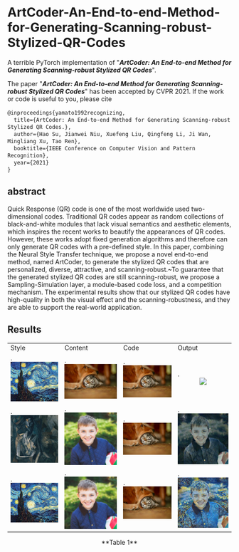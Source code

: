# ArtCoder-An-End-to-end-Method-for-Generating-Scanning-robust-Stylized-QR-Codes
A terrible PyTorch implementation of "***ArtCoder: An End-to-end Method for Generating Scanning-robust Stylized QR Codes***".

The paper "***ArtCoder: An End-to-end Method for Generating Scanning-robust Stylized QR Codes***" has been accepted by CVPR 2021. If the work or code is useful to you, please cite
```
@inproceedings{yamato1992recognizing,
  title={ArtCoder: An End-to-end Method for Generating Scanning-robust Stylized QR Codes.},
  author={Hao Su, Jianwei Niu, Xuefeng Liu, Qingfeng Li, Ji Wan, Mingliang Xu, Tao Ren},
  booktitle={IEEE Conference on Computer Vision and Pattern Recognition},
  year={2021}
}
```

## abstract
Quick Response (QR) code is one of the most worldwide used two-dimensional codes. Traditional QR codes appear as random collections of black-and-white modules that lack visual semantics and aesthetic elements, which inspires the recent works to beautify the appearances of QR codes. However, these works adopt fixed generation algorithms and therefore can only generate QR codes with a pre-defined style. In this paper, combining the Neural Style Transfer technique, we propose a novel end-to-end method, named ArtCoder, to generate the stylized QR codes that are personalized, diverse, attractive, and scanning-robust.~To guarantee that the generated stylized QR codes are still scanning-robust, we propose a Sampling-Simulation layer, a module-based code loss, and a competition mechanism. The experimental results show that our stylized QR codes have high-quality in both the visual effect and the scanning-robustness, and they are able to support the real-world application.

## Results

<table>
 <tr>
   <td>Style</td><td>Content</td><td>Code</td><td>Output</td>
 </tr>
 <tr>
   <td>.<div align=center><img src="https://github.com/SwordHolderSH/neural-style-pytorch/blob/master/style/s.jpg" width="200" /></td>
   <td>.<div align=center><img src="https://github.com/SwordHolderSH/neural-style-pytorch/blob/master/content/dog_cat.jpg" width="200" />      </td>
     <td>.<div align=center><img src="https://github.com/SwordHolderSH/neural-style-pytorch/blob/master/content/dog_cat.jpg" width="200" />      </td>
   <td>.<div align=center><img src="https://github.com/SwordHolderSH/ArtCoder-An-End-to-end-Method-for-Generating-Scanning-robust-Stylized-QR-Codes/blob/main/demos/output_84.jpg" width="200" /></td>
 </tr>
  
   <tr>
   <td>.<div align=center><img src="https://github.com/SwordHolderSH/neural-style-pytorch/blob/master/style/picasso.jpg" width="200" /></td>
   <td>.<div align=center><img src="https://github.com/SwordHolderSH/neural-style-pytorch/blob/master/demos/out_0.jpg" width="200" />      </td>
     <td>.<div align=center><img src="https://github.com/SwordHolderSH/neural-style-pytorch/blob/master/content/dog_cat.jpg" width="200" />      </td>
   <td>.<div align=center><img src="https://github.com/SwordHolderSH/neural-style-pytorch/blob/master/demos/out_73000.jpg" width="200" /></td>
 </tr>
<tr>
   <td>.<div align=center><img src="https://github.com/SwordHolderSH/neural-style-pytorch/blob/master/style/s.jpg" width="200" /></td>
   <td>.<div align=center><img src="https://github.com/SwordHolderSH/neural-style-pytorch/blob/master/demos/test/out_0.jpg" width="200" />      </td>
     <td>.<div align=center><img src="https://github.com/SwordHolderSH/neural-style-pytorch/blob/master/content/dog_cat.jpg" width="200" />      </td>
   <td>.<div align=center><img src="https://github.com/SwordHolderSH/neural-style-pytorch/blob/master/demos/test/out_300000.jpg" width="200" /></td>
 </tr>
 </table>
  <p align="center"> **Table 1**</p>
